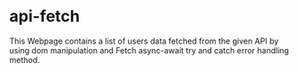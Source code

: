# api-fetch
This Webpage contains a list of users data fetched from the given API by using dom manipulation and Fetch async-await try and catch error handling method.
